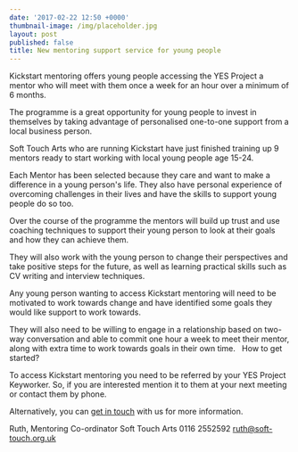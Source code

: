 ```yaml
---
date: '2017-02-22 12:50 +0000'
thumbnail-image: /img/placeholder.jpg
layout: post
published: false
title: New mentoring support service for young people
---
```




Kickstart mentoring offers young people accessing the YES Project a mentor who will meet with them once a week for an hour over a minimum of 6 months.

The programme is a great opportunity for young people to invest in themselves by taking advantage of personalised one-to-one support from a local business person.

Soft Touch Arts who are running Kickstart have just finished training up 9 mentors ready to start working with local young people age 15-24.

Each Mentor has been selected because they care and want to make a difference in a young person's life. They also have personal experience of overcoming challenges in their lives and have the skills to support young people do so too.

Over the course of the programme the mentors will build up trust and use coaching techniques to support their young person to look at their goals and how they can achieve them.

They will also work with the young person to change their perspectives and take positive steps for the future, as well as learning practical skills such as CV writing and interview techniques.

Any young person wanting to access Kickstart mentoring will need to be motivated to work towards change and have identified some goals they would like support to work towards. 

They will also need to be willing to engage in a relationship based on two-way conversation and able to commit one hour a week to meet their mentor, along with extra time to work towards goals in their own time.
 
How to get started?

To access Kickstart mentoring you need to be referred by your YES Project Keyworker.  So, if you are interested mention it to them at your next meeting or contact them by phone.

Alternatively, you can [get in touch](https://www.yesproject.org/contact/) with us for more information.

Ruth, Mentoring Co-ordinator 
Soft Touch Arts
0116 2552592 
[ruth@soft-touch.org.uk](mailto:ruth@soft-touch.org.uk) 
